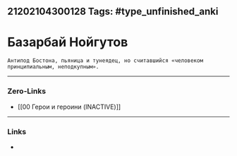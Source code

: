 21202104300128
Tags: #type_unfinished_anki
---
# Базарбай Нойгутов

    Антипод Бостона, пьяница и тунеядец, но считавшийся «человеком принципиальным, неподкупным».

---
### Zero-Links
- [[00 Герои и героини (INACTIVE)]]
---
### Links
-